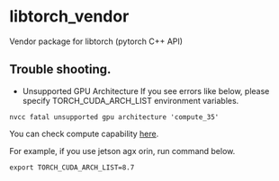 # libtorch_vendor

Vendor package for libtorch (pytorch C++ API)

## Trouble shooting.

- Unsupported GPU Architecture
If you see errors like below, please specify TORCH_CUDA_ARCH_LIST environment variables.

```
nvcc fatal unsupported gpu architecture 'compute_35'
```

You can check compute capability [here](https://developer.nvidia.com/cuda-gpus).

For example, if you use jetson agx orin, run command below.

```
export TORCH_CUDA_ARCH_LIST=8.7
```
